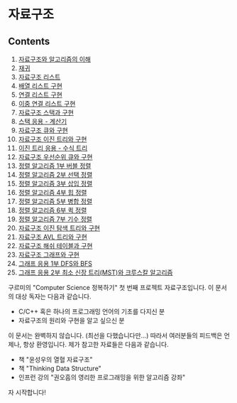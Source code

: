 자료구조
=============

Contents
-----------

01. [자료구조와 알고리즘의 이해](./docs/ch01.md)
02. [재귀](./docs/ch02.md)
03. [자료구조 리스트](./docs/ch03.md)
04. [배열 리스트 구현](./docs/ch04.md)
05. [연결 리스트 구현](./docs/ch05.md)
06. [이중 연결 리스트 구현](./docs/ch06.md)
07. [자료구조 스택과 구현](./docs/ch07.md)
08. [스택 응용 - 계산기](./docs/ch08.md)
09. [자료구조 큐와 구현](./docs/ch09.md)
10. [자료구조 이진 트리와 구현](./docs/ch10.md)
11. [이진 트리 응용 - 수식 트리](./docs/ch11.md)
12. [자료구조 우선순위 큐와 구현](./docs/ch12.md)
13. [정렬 알고리즘 1부 버블 정렬](./docs/ch13.md)
14. [정렬 알고리즘 2부 선택 정렬](./docs/ch14.md)
15. [정렬 알고리즘 3부 삽입 정렬](./docs/ch15.md)
16. [정렬 알고리즘 4부 힙 정렬](./docs/ch16.md)
17. [정렬 알고리즘 5부 병합 정렬](./docs/ch17.md)
18. [정렬 알고리즘 6부 퀵 정렬](./docs/ch18.md)
19. [정렬 알고리즘 7부 기수 정렬](./docs/ch19.md)
20. [자료구조 이진 탐색 트리와 구현](./docs/ch20.md)
21. [자료구조 AVL 트리와 구현](./docs/ch21.md)
22. [자료구조 해쉬 테이블과 구현](./docs/ch22.md)
23. [자료구조 그래프와 구현](./docs/ch23.md)
24. [그래프 응용 1부 DFS와 BFS](./docs/ch24.md)
25. [그래프 응용 2부 최소 신장 트리(MST)와 크루스칼 알고리즘](./docs/ch25.md)


구르미의 "Computer Science 정복하기" 첫 번째 프로젝트 자료구조입니다. 이 문서의 대상 독자는 다음과 같습니다.

* C/C++ 혹은 하나의 프로그래밍 언어의 기초를 다지신 분
* 자료구조의 원리와 구현을 알고 싶으신 분

이 문서는 완벽하지 않습니다. (최선을 다했습니다만...) 따라서 여러분들의 피드백은 언제나, 항상 환영입니다. 제가 참고한 자료들은 다음과 같습니다.

* 책 "윤성우의 열혈 자료구조"
* 책 "Thinking Data Structure"
* 인프런 강의 "권오흠의 영리한 프로그래밍을 위한 알고리즘 강좌"

자 시작합니다!